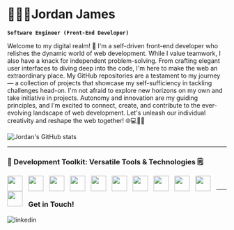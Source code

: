 # 👨🏽‍💻Jordan James

**`Software Engineer (Front-End Developer)`**

Welcome to my digital realm! 🚀 I'm a self-driven front-end developer who relishes the dynamic world of web development. While I value teamwork, I also have a knack for independent problem-solving. From crafting elegant user interfaces to diving deep into the code, I'm here to make the web an extraordinary place. My GitHub repositories are a testament to my journey — a collection of projects that showcase my self-sufficiency in tackling challenges head-on. I'm not afraid to explore new horizons on my own and take initiative in projects. Autonomy and innovation are my guiding principles, and I'm excited to connect, create, and contribute to the ever-evolving landscape of web development. Let's unleash our individual creativity and reshape the web together! 🌐💻🚀🔥

![Jordan's GitHub stats](https://github-readme-stats.vercel.app/api?username=jordanjamesja&show_icons=true&theme=highcontrast)

---
### 🧰 Development Toolkit: Versatile Tools & Technologies 🗒️ <br>
<img align="left" width="35px" style="padding-right:10px;" src="https://cdn.jsdelivr.net/gh/devicons/devicon/icons/html5/html5-original.svg"/>
<img align="left" width="35px" style="padding-right:10px;" src="https://cdn.jsdelivr.net/gh/devicons/devicon/icons/css3/css3-original.svg"/>
<img align="left" width="35px" style="padding-right:10px;" src="https://cdn.jsdelivr.net/gh/devicons/devicon/icons/javascript/javascript-original.svg"/>
<img align="left" width="35px" style="padding-right:10px;" src="https://cdn.jsdelivr.net/gh/devicons/devicon/icons/python/python-original.svg"/>
<img align="left" width="35px" style="padding-right:10px;" src="https://cdn.jsdelivr.net/gh/devicons/devicon/icons/c/c-original.svg"/>
<img align="left" width="35px" style="padding-right:10px;" src="https://cdn.jsdelivr.net/gh/devicons/devicon/icons/cplusplus/cplusplus-original.svg"/>
<img align="left" width="35px" style="padding-right:10px;" src="https://cdn.jsdelivr.net/gh/devicons/devicon/icons/csharp/csharp-original.svg"/>
<img align="left" width="35px" style="padding-right:10px;" src="https://cdn.jsdelivr.net/gh/devicons/devicon/icons/php/php-original.svg"/>
<img align="left" width="35px" style="padding-right:10px;" src="https://cdn.jsdelivr.net/gh/devicons/devicon/icons/react/react-original.svg"/>
<img align="left" width="35px" style="padding-right:10px;" src="https://cdn.jsdelivr.net/gh/devicons/devicon/icons/vscode/vscode-original.svg"/> 
<img align="left" width="35px" style="padding-right:10px;" src="https://cdn.jsdelivr.net/gh/devicons/devicon/icons/bootstrap/bootstrap-original.svg"/> 
<br> 

---

### Get in Touch! <br>

[<img align="left" alt="linkedin" src="https://img.shields.io/badge/linkedin-%230077B5.svg?&style=for-the-badge&logo=linkedin&logoColor=white" />](https://www.linkedin.com/in/jordan-james-264271265/)

<!--
**JordanJamesJA/JordanJamesJA** is a ✨ _special_ ✨ repository because its `README.md` (this file) appears on your GitHub profile.

Here are some ideas to get you started:

- 🔭 I’m currently working on ...
- 🌱 I’m currently learning ...
- 👯 I’m looking to collaborate on ...
- 🤔 I’m looking for help with ...
- 💬 Ask me about ...
- 📫 How to reach me: ...
- 😄 Pronouns: ...
- ⚡ Fun fact: ...
-->
